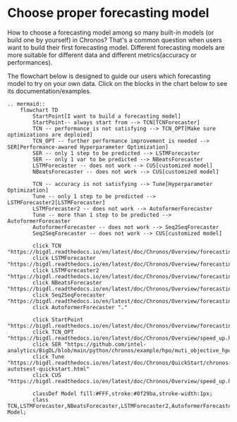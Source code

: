 # Choose proper forecasting model

How to choose a forecasting model among so many built-in models (or build one by yourself) in Chronos? That's a common question when users want to build their first forecasting model. Different forecasting models are more suitable for different data and different metrics(accuracy or performances).

The flowchart below is designed to guide our users which forecasting model to try on your own data. Click on the blocks in the chart below to see its documentation/examples.

```eval_rst
.. mermaid::
    flowchart TD
        StartPoint[I want to build a forecasting model]
        StartPoint-- always start from --> TCN[TCNForecaster]
        TCN -- performance is not satisfying --> TCN_OPT[Make sure optimizations are deploied]
        TCN_OPT -- further performance improvement is needed --> SER[Performance-awared Hyperparameter Optimization]
        SER -- only 1 step to be predicted --> LSTMForecaster
        SER -- only 1 var to be predicted --> NBeatsForecaster
        LSTMForecaster -- does not work --> CUS[customized model]
        NBeatsForecaster -- does not work --> CUS[customized model]

        TCN -- accuracy is not satisfying --> Tune[Hyperparameter Optimization]
        Tune -- only 1 step to be predicted --> LSTMForecaster2[LSTMForecaster]
        LSTMForecaster2 -- does not work --> AutoformerForecaster
        Tune -- more than 1 step to be predicted --> AutoformerForecaster
        AutoformerForecaster -- does not work --> Seq2SeqForecaster
        Seq2SeqForecaster -- does not work --> CUS[customized model]

        click TCN "https://bigdl.readthedocs.io/en/latest/doc/Chronos/Overview/forecasting.html#tcnforecaster"
        click LSTMForecaster "https://bigdl.readthedocs.io/en/latest/doc/Chronos/Overview/forecasting.html#lstmforecaster"
        click LSTMForecaster2 "https://bigdl.readthedocs.io/en/latest/doc/Chronos/Overview/forecasting.html#lstmforecaster"
        click NBeatsForecaster "https://bigdl.readthedocs.io/en/latest/doc/Chronos/Overview/forecasting.html#nbeatsforecaster"
        click Seq2SeqForecaster "https://bigdl.readthedocs.io/en/latest/doc/Chronos/Overview/forecasting.html#seq2seqforecaster"
        click AutoformerForecaster "."

        click StartPoint "https://bigdl.readthedocs.io/en/latest/doc/Chronos/Overview/forecasting.html#seq2seqforecaster"
        click TCN_OPT "https://bigdl.readthedocs.io/en/latest/doc/Chronos/Overview/speed_up.html"
        click SER "https://github.com/intel-analytics/BigDL/blob/main/python/chronos/example/hpo/muti_objective_hpo_with_builtin_latency_tutorial.ipynb"
        click Tune "https://bigdl.readthedocs.io/en/latest/doc/Chronos/QuickStart/chronos-autotsest-quickstart.html"
        click CUS "https://bigdl.readthedocs.io/en/latest/doc/Chronos/Overview/speed_up.html"

        classDef Model fill:#FFF,stroke:#0f29ba,stroke-width:1px;
        class TCN,LSTMForecaster,NBeatsForecaster,LSTMForecaster2,AutoformerForecaster,Seq2SeqForecaster Model;
```